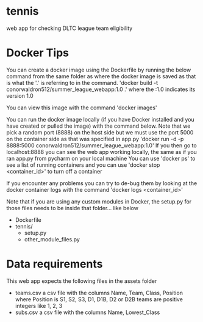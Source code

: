 # tennis
web app for checking DLTC league team eligibility

# Docker Tips
You can create a docker image using the Dockerfile by running the below command from the same folder as where the docker image is saved as that is what the '.' is referring to in the command.
'docker build -t conorwaldron512/summer_league_webapp:1.0 .' where the :1.0 indicates its version 1.0

You can view this image with the command 'docker images'

You can run the docker image locally (if you have Docker installed and you have created or pulled the image) with the command below. Note that we pick a random port (8888) on the host side but we must use the port 5000 on the container side as that was specified in app.py
'docker run -d -p 8888:5000 conorwaldron512/summer_league_webapp:1.0'
If you then go to localhost:8888 you can see the web app working locally, the same as if you ran app.py from pycharm on your local machine
You can use 'docker ps' to see a list of running containers and you can use 'docker stop <container_id>' to turn off a container

If you encounter any problems you can try to de-bug them by looking at the docker container logs with the command 'docker logs <container_id>'

Note that if you are using any custom modules in Docker, the setup.py for those files needs to be inside that folder... like below

- Dockerfile
- tennis/
  - setup.py
  - other_module_files.py


# Data requirements
This web app expects the following files in the assets folder
* teams.csv a csv file with the columns Name, Team, Class, Position where Position is S1, S2, S3, D1, D1B, D2 or D2B teams are positive integers like 1, 2, 3
* subs.csv a csv file with the columns Name, Lowest_Class


